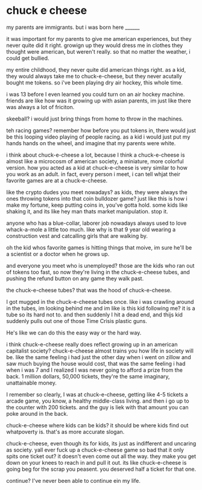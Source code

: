 # chuck e cheese

my parents are immigrants. but i was born here ______

it was important for my parents to give me american experiences, but they never quite did it right. growign up they would dress me in clothes they thought were american, but weren't really. so that no matter the weather, i could get bullied.

my entire childhood, they never quite did american things right. as a kid, they would always take me to chuck-e-cheese, but they never acutally bought me tokens. so i've been playing dry air hockey, this whole time. 

i was 13 before I even learned you could turn on an air hockey machine. friends are like how was it growing up with asian parents, im just like there was always a lot of friciton. 

skeeball? i would just bring things from home to throw in the machines. 

teh racing games? remember how before you put tokens in, there would just be this looping video playing of people racing. as a kid i would just put my hands hands on the wheel, and imagine that my parents were white. 

i think about chuck-e-cheese a lot, because I think a chuck-e-cheese is almost like a microcosm of american society, a miniature, more colorful version. how you acted as a kid at chuck-e-cheese is very similar to how you work as an adult. in fact, every person i meet, i can tell whjat their favorite games are at a chuck-e-cheese.

like the crypto dudes you meet nowadays? as kids, they were always the ones throwing tokens into that coin bulldozer game? just like this is how i make my fortune, keep putting coins in, you've gotta hold. some kids like shaking it, and its like hey man thats market manipulation. stop it. 

anyone who has a blue-collar, laborer job nowadays always used to love whack-a-mole a little too much. like why is that 9 year old wearing a construction vest and catcalling girls that are walking by.

oh the kid whos favorite games is hitting things that moive, im sure he'll be a scientist or a doctor when he grows up.

and everyone you meet who is unemployed? those are the kids who ran out of tokens too fast, so now they're living in the chuck-e-cheese tubes, and pushing the refund button on any game they walk past. 

the chuck-e-cheese tubes? that was the hood of chuck-e-cheese.

I got mugged in the chuck-e-cheese tubes once. like i was crawling around in the tubes, im looking behind me and im like is this kid following me? it is a tube so its hard not to. and then suddenly I hit a dead end, and thijs kid suddenly pulls out one of those Time Crisis plastic guns. 

He's like we can do this the easy way or the hard way.

i think chuck-e-cheese really does reflect growing up in an american capitalist society? chuck-e-cheese almost trains you how life in society will be. like the same feeling i had just the other day when i went on zillow and saw much buying the house would cost, that was the same feeling i had when i was 7 and I realized I was never going to afford a prize from the back. 1 million dollars, 50,000 tickets, they're the same imaginary, unattainable money. 

I remember so clearly, I was at chuck-e-cheese, getting like 4-5 tickets a arcade game, you know, a healthy middle-class living. and then i go up to the counter with 200 tickets. and the guy is liek with that amount you can poke around in the back.

chuck-e-cheese where kids can be kids? it should be where kids find out whatpoverty is. that's as more accurate slogan.

chuck-e-cheese, even though its for kids, its just as indifferent and uncaring as society. yall ever fuck up a chuck-e-cheese game so bad that it only spits one ticket out? it doesn't even come out all the way. they make you get down on your knees to reach in and pull it out. its like chuck-e-cheese is going beg for the scrap you peasent. you  deserved half a ticket for that one. 





continue? I've never been able to continue ein my life.

